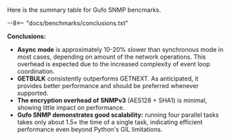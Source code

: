 Here is the summary table for Gufo SNMP bencmarks.

--8<-- "docs/benchmarks/conclusions.txt"

**Conclusions:**

* **Async mode** is approximately 10-20% slower than synchronous mode in most cases,
  depending on amount of the network operations.
  This overhead is expected due to the increased complexity of event loop coordination.
* **GETBULK** consistently outperforms GETNEXT. As anticipated, it provides
  better performance and should be preferred whenever supported.
* **The encryption overhead of SNMPv3** (AES128 + SHA1) is minimal,
  showing little impact on performance.
* **Gufo SNMP demonstrates good scalability:** running four parallel tasks
  takes only about 1.5× the time of a single task, indicating efficient performance
  even beyond Python's GIL limitations.
